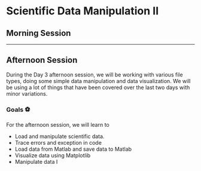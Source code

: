 Scientific Data Manipulation II
=================================================

## Morning Session

------------------

## Afternoon Session

During the Day 3 afternoon session, we will be working with various file types, doing some simple data 
manipulation and data visualization. We will be using a lot of things that have been covered over the last two days 
with minor variations.

### Goals ⚽

For the afternoon session, we will learn to
- Load and manipulate scientific data.
- Trace errors and exception in code
- Load data from Matlab and save data to Matlab
- Visualize data using Matplotlib
- Manipulate data I
